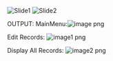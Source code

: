 ![Slide1](https://user-images.githubusercontent.com/77137326/142984513-05958a5d-6bca-4b89-baab-aabcde2e607d.JPG)
![Slide2](https://user-images.githubusercontent.com/77137326/142984530-13b413ae-46f8-4bc9-b231-a734eb4ba905.JPG)



OUTPUT:
MainMenu:![image png](https://user-images.githubusercontent.com/77137326/143384267-d44ec134-7d0d-44c2-a75d-d4eb9133d897.jpeg)


Edit Records:
![image1 png](https://user-images.githubusercontent.com/77137326/143384370-b4bdc6e7-6935-41a7-b382-c022f67a1cc2.jpeg)


Display All Records:
![image2 png](https://user-images.githubusercontent.com/77137326/143384438-eb906a81-600f-4a38-8cb2-79a82a805628.jpeg)




